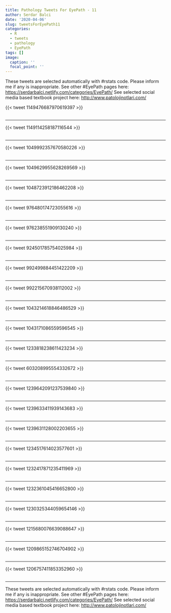 ```yaml
---
title: Pathology Tweets For EyePath - 11
author: Serdar Balci
date: '2020-04-06'
slug: tweetsForEyePath11
categories:
  - R
  - tweets
  - pathology
  - EyePath
tags: []
image:
  caption: ''
  focal_point: ''
---
```



These tweets are selected automatically with #rstats code. Please inform me if any is inappropriate.
See other #EyePath pages here: https://serdarbalci.netlify.com/categories/EyePath/ 
See selected social media based textbook project here: http://www.patolojinotlari.com/

{{< tweet 1149476687970619397 >}}
<br>
<br>
<hr>
{{< tweet 1149114258187116544 >}}
<br>
<br>
<hr>
{{< tweet 1049992357670580226 >}}
<br>
<br>
<hr>
{{< tweet 1049629955628269569 >}}
<br>
<br>
<hr>
{{< tweet 1048723912186462208 >}}
<br>
<br>
<hr>
{{< tweet 976480174723055616 >}}
<br>
<br>
<hr>
{{< tweet 976238551909130240 >}}
<br>
<br>
<hr>
{{< tweet 924501785754025984 >}}
<br>
<br>
<hr>
{{< tweet 992499884451422209 >}}
<br>
<br>
<hr>
{{< tweet 992215670938112002 >}}
<br>
<br>
<hr>
{{< tweet 1043214618846486529 >}}
<br>
<br>
<hr>
{{< tweet 1043171086559596545 >}}
<br>
<br>
<hr>
{{< tweet 1233818238611423234 >}}
<br>
<br>
<hr>
{{< tweet 603208995554332672 >}}
<br>
<br>
<hr>
{{< tweet 1239642091237539840 >}}
<br>
<br>
<hr>
{{< tweet 1239633411939143683 >}}
<br>
<br>
<hr>
{{< tweet 1239631128002203655 >}}
<br>
<br>
<hr>
{{< tweet 1234517614023577601 >}}
<br>
<br>
<hr>
{{< tweet 1232417871235411969 >}}
<br>
<br>
<hr>
{{< tweet 1232361045416652800 >}}
<br>
<br>
<hr>
{{< tweet 1230325344059654146 >}}
<br>
<br>
<hr>
{{< tweet 1215680076639088647 >}}
<br>
<br>
<hr>
{{< tweet 1209865152746704902 >}}
<br>
<br>
<hr>
{{< tweet 1206757411853352960 >}}
<br>
<br>
<hr>


These tweets are selected automatically with #rstats code. Please inform me if any is inappropriate.
See other #EyePath pages here: https://serdarbalci.netlify.com/categories/EyePath/ 
See selected social media based textbook project here: http://www.patolojinotlari.com/
